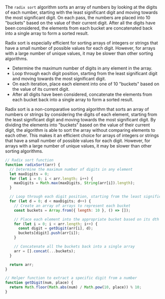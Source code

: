 The `radix sort` algorithm sorts an array of numbers by looking at the digits of each number, starting with the least significant digit and moving towards the most significant digit. On each pass, the numbers are placed into 10 "buckets" based on the value of their current digit. After all the digits have been considered, the elements from each bucket are concatenated back into a single array to form a sorted result.

Radix sort is especially efficient for sorting arrays of integers or strings that have a small number of possible values for each digit. However, for arrays with a large number of unique values, it may be slower than other sorting algorithms.

- Determine the maximum number of digits in any element in the array.
- Loop through each digit position, starting from the least significant digit and moving towards the most significant digit.
- On each iteration, place each element into one of 10 "buckets" based on the value of its current digit.
- After all digits have been considered, concatenate the elements from each bucket back into a single array to form a sorted result.

Radix sort is a non-comparative sorting algorithm that sorts an array of numbers or strings by considering the digits of each element, starting from the least significant digit and moving towards the most significant digit. By dividing the elements into "buckets" based on the value of their current digit, the algorithm is able to sort the array without comparing elements to each other. This makes it an efficient choice for arrays of integers or strings that have a small number of possible values for each digit. However, for arrays with a large number of unique values, it may be slower than other sorting algorithms.

```js
// Radix sort function
function radixSort(arr) {
  // Determine the maximum number of digits in any element
  let maxDigits = 0;
  for (let i = 0; i < arr.length; i++) {
    maxDigits = Math.max(maxDigits, String(arr[i]).length);
  }

  // Loop through each digit position, starting from the least significant digit
  for (let d = 0; d < maxDigits; d++) {
    // Create an array of arrays to represent each bucket
    const buckets = Array.from({ length: 10 }, () => []);

    // Place each element into the appropriate bucket based on its dth digit
    for (let i = 0; i < arr.length; i++) {
      const digit = getDigit(arr[i], d);
      buckets[digit].push(arr[i]);
    }

    // Concatenate all the buckets back into a single array
    arr = [].concat(...buckets);
  }

  return arr;
}

// Helper function to extract a specific digit from a number
function getDigit(num, place) {
  return Math.floor(Math.abs(num) / Math.pow(10, place)) % 10;
}
```